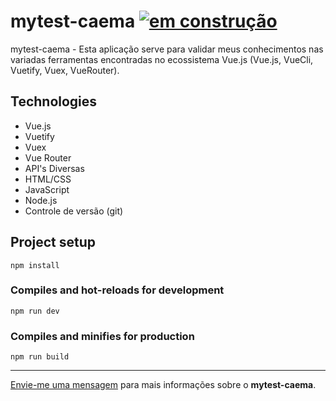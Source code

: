 # mytest-caema [![em construção ](https://img.shields.io/badge/em_construção_-2ea44f)](https://)

mytest-caema - Esta aplicação serve para validar meus conhecimentos nas variadas ferramentas encontradas no ecossistema Vue.js (Vue.js, VueCli, Vuetify, Vuex, VueRouter).

## Technologies

* Vue.js
* Vuetify
* Vuex
* Vue Router
* API's Diversas
* HTML/CSS
* JavaScript
* Node.js
* Controle de versão (git)

## Project setup
```
npm install
```

### Compiles and hot-reloads for development
```
npm run dev
```

### Compiles and minifies for production
```
npm run build
```

--- 

[Envie-me uma mensagem](mailto:programador.leandrolopes@gmail.com "Envie-me uma mensagem") para mais informações sobre o <b>mytest-caema</b>. 
